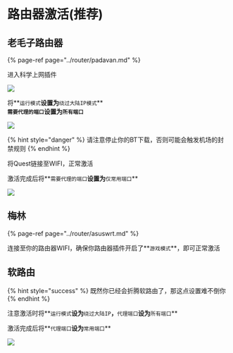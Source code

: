 # 路由器激活\(推荐\)

## 老毛子路由器

{% page-ref page="../router/padavan.md" %}

进入科学上网插件

![](https://cdn.jsdelivr.net/gh/EYW-015/Oculus-guide-China/pdv/pdv2.png)

将**`运行模式`**设置为**`绕过大陆IP模式`**  
**`需要代理的端口`**设置为**`所有端口`**

![](https://cdn.jsdelivr.net/gh/EYW-015/Oculus-guide-China/pdv/pdv3.png)

{% hint style="danger" %}
请注意停止你的BT下载，否则可能会触发机场的封禁规则
{% endhint %}

将Quest链接至WIFI，正常激活

激活完成后将**`需要代理的端口`**设置为**`仅常用端口`**

![](https://cdn.jsdelivr.net/gh/EYW-015/Oculus-guide-China/pdv/pdv4.png)

## 梅林

{% page-ref page="../router/asuswrt.md" %}

连接至你的路由器WIFI，确保你路由器插件开启了**`游戏模式`**，即可正常激活

## 软路由

{% hint style="success" %}
既然你已经会折腾软路由了，那这点设置难不倒你
{% endhint %}

注意激活时将**`运行模式`**设为**`绕过大陆IP`**，**`代理端口`**设为**`所有端口`**

激活完成后将**`代理端口`**设为**`常用端口`**

![](https://cdn.jsdelivr.net/gh/EYW-015/Oculus-guide-China/openwrt/op1.png)

